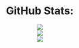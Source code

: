 <div align="center">

# GitHub Stats:
![](https://github-readme-stats.vercel.app/api?username=Jumnert&theme=dark&hide_border=false&include_all_commits=true&count_private=true)<br/>
![](https://nirzak-streak-stats.vercel.app/?user=Jumnert&theme=dark&hide_border=false)<br/>
![](https://github-readme-stats.vercel.app/api/top-langs/?username=Jumnert&theme=dark&hide_border=false&include_all_commits=true&count_private=true&layout=compact)

</div>
